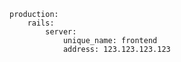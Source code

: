 <!-- usedin: [ _includes/_inlines/Deployment/common/building-a-manifest-file/building-a-manifest-file_deploy-to-your-own-server-v1.md] -->

```
production:
    rails:
        server:
            unique_name: frontend
            address: 123.123.123.123
```
